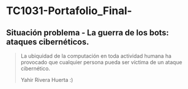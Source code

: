 # TC1031-Portafolio_Final-
## Situación problema - La guerra de los bots: ataques cibernéticos.

> La ubiquidad de la computación en toda actividad humana ha provocado que cualquier persona pueda ser víctima de un ataque cibernético.
>
> Yahir Rivera Huerta :)
